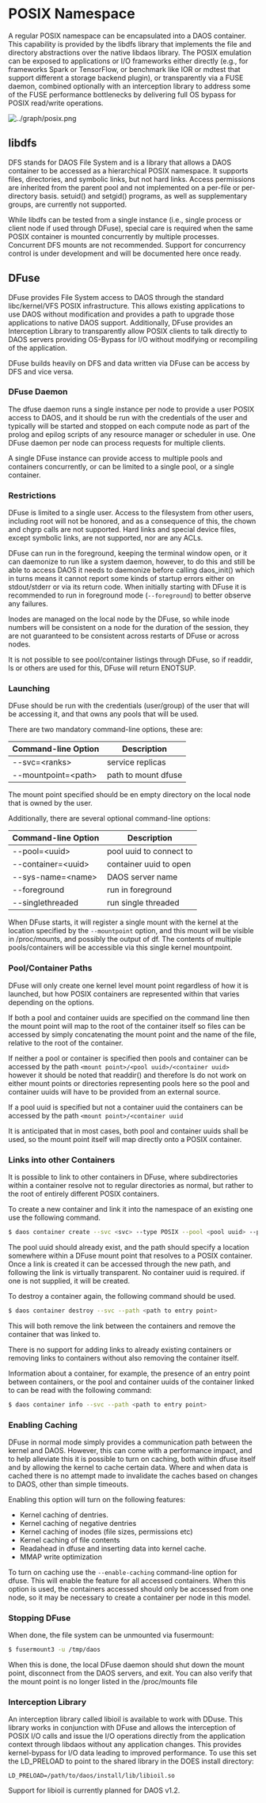 # POSIX Namespace

A regular POSIX namespace can be encapsulated into a DAOS container.  This
capability is provided by the libdfs library that implements the file and
directory abstractions over the native libdaos library. The POSIX emulation can
be exposed to applications or I/O frameworks either directly (e.g., for
frameworks Spark or TensorFlow, or benchmark like IOR or mdtest that support
different a storage backend plugin), or transparently via a FUSE daemon, combined
optionally with an interception library to address some of the FUSE performance
bottlenecks by delivering full OS bypass for POSIX read/write operations.

![../graph/posix.png](../graph/posix.png "POSIX I/O Support")

## libdfs

DFS stands for DAOS File System and is a library that allows a DAOS container to
be accessed as a hierarchical POSIX namespace. It supports files, directories,
and symbolic links, but not hard links. Access permissions are inherited from
the parent pool and not implemented on a per-file or per-directory basis.
setuid() and setgid() programs, as well as supplementary groups, are currently not
supported.

While libdfs can be tested from a single instance (i.e., single process or client
node if used through DFuse), special care is required when the same POSIX
container is mounted concurrently by multiple processes. Concurrent DFS mounts
are not recommended. Support for concurrency control is under development and
will be documented here once ready.

## DFuse

DFuse provides File System access to DAOS through the standard libc/kernel/VFS
POSIX infrastructure.  This allows existing applications to use DAOS without
modification and provides a path to upgrade those applications to native DAOS
support.  Additionally, DFuse provides an Interception Library to transparently
allow POSIX clients to talk directly to DAOS servers providing OS-Bypass for
I/O without modifying or recompiling of the application.

DFuse builds heavily on DFS and data written via DFuse can be access by DFS and
vice versa.

### DFuse Daemon

The dfuse daemon runs a single instance per node to provide a user POSIX access
to DAOS, and it should be run with the credentials of the user and typically will
be started and stopped on each compute node as part of the prolog and epilog
scripts of any resource manager or scheduler in use.  One DFuse daemon per node
can process requests for multiple clients.

A single DFuse instance can provide access to multiple pools and containers
concurrently, or can be limited to a single pool, or a single container.

### Restrictions

DFuse is limited to a single user. Access to the filesystem from other users,
including root will not be honored, and as a consequence of this, the chown
and chgrp calls are not supported.  Hard links and special device files, except
symbolic links, are not supported, nor are any ACLs.

DFuse can run in the foreground, keeping the terminal window open, or it can
daemonize to run like a system daemon, however, to do this and still be
able to access DAOS it needs to daemonize before calling daos_init() which in
turns means it cannot report some kinds of startup errors either on
stdout/stderr or via its return code.  When initially starting with DFuse it
is recommended to run in foreground mode (`--foreground`) to better observe
any failures.

Inodes are managed on the local node by the DFuse, so while inode numbers
will be consistent on a node for the duration of the session, they are not
guaranteed to be consistent across restarts of DFuse or across nodes.

It is not possible to see pool/container listings through DFuse, so if readdir,
ls or others are used for this, DFuse will return ENOTSUP.

### Launching

DFuse should be run with the credentials (user/group) of the user that will
be accessing it, and that owns any pools that will be used.

There are two mandatory command-line options, these are:

| **Command-line Option**  | **Description** |
| ------------------------ | --------------- |
| --svc=<ranks\>           | service replicas|
| --mountpoint=<path\>     | path to mount dfuse|

The mount point specified should be en empty directory on the local node that
is owned by the user.

Additionally, there are several optional command-line options:

| **Command-line Option** | **Description** |
| ----------------------- | --------------- |
| --pool=<uuid\>          | pool uuid to connect to|
| --container=<uuid\>     | container uuid to open |
| --sys-name=<name\>      | DAOS server name|
| --foreground            | run in foreground|
| --singlethreaded        | run single threaded|

When DFuse starts, it will register a single mount with the kernel at the
location specified by the `--mountpoint` option, and this mount will be
visible in /proc/mounts, and possibly the output of df.  The contents of
multiple pools/containers will be accessible via this single kernel
mountpoint.

### Pool/Container Paths

DFuse will only create one kernel level mount point regardless of how it is
launched, but how POSIX containers are represented within that varies depending
on the options.

If both a pool and container uuids are specified on the command line then the
mount point will map to the root of the container itself so files can be
accessed by simply concatenating the mount point and the name of the file,
relative to the root of the container.

If neither a pool or container is specified then pools and container can be
accessed by the path `<mount point>/<pool uuid>/<container uuid>` however it
should be noted that readdir() and therefore ls do not work on either mount
points or directories representing pools here so the pool and container uuids
will have to be provided from an external source.

If a pool uuid is specified but not a container uuid the containers can be
accessed by the path `<mount point>/<container uuid`

It is anticipated that in most cases, both pool and container uuids shall be
used, so the mount point itself will map directly onto a POSIX container.

### Links into other Containers

It is possible to link to other containers in DFuse, where subdirectories
within a container resolve not to regular directories as normal, but rather to
the root of entirely different POSIX containers.

To create a new container and link it into the namespace of an existing one
use the following command.

```bash
$ daos container create --svc <svc> --type POSIX --pool <pool uuid> --path <path to entry point>
```

The pool uuid should already exist, and the path should specify a location
somewhere within a DFuse mount point that resolves to a POSIX container.
Once a link is created it can be accessed through the new path, and following
the link is virtually transparent.  No container uuid is required. if one is
not supplied, it will be created.

To destroy a container again, the following command should be used.

```bash
$ daos container destroy --svc --path <path to entry point>
```

This will both remove the link between the containers and remove the container
that was linked to.

There is no support for adding links to already existing containers or removing
links to containers without also removing the container itself.

Information about a container, for example, the presence of an entry point between
containers, or the pool and container uuids of the container linked to can be
read with the following command:
```bash
$ daos container info --svc --path <path to entry point>
```

### Enabling Caching

DFuse in normal mode simply provides a communication path between the kernel and
DAOS. However, this can come with a performance impact, and to help alleviate this
it is possible to turn on caching, both within dfuse itself and by allowing the
kernel to cache certain data.  Where and when data is cached there is no attempt
made to invalidate the caches based on changes to DAOS, other than simple timeouts.

Enabling this option will turn on the following features:

* Kernel caching of dentries.
* Kernel caching of negative dentries
* Kernel caching of inodes (file sizes, permissions etc)
* Kernel caching of file contents
* Readahead in dfuse and inserting data into kernel cache.
* MMAP write optimization

To turn on caching use the `--enable-caching` command-line option for dfuse. This
will enable the feature for all accessed containers.  When this option is used,
the containers accessed should only be accessed from one node, so it may
be necessary to create a container per node in this model.

### Stopping DFuse

When done, the file system can be unmounted via fusermount:

```bash
$ fusermount3 -u /tmp/daos
```

When this is done, the local DFuse daemon should shut down the mount point,
disconnect from the DAOS servers, and exit.  You can also verify that the
mount point is no longer listed in the /proc/mounts file

### Interception Library

An interception library called libioil is available to work with DDuse. This
library works in conjunction with DFuse and allows the interception of POSIX I/O
calls and issue the I/O operations directly from the application context through
libdaos without any application changes.  This provides kernel-bypass for I/O data
leading to improved performance.
To use this set the LD_PRELOAD to point to the shared library in the DOES install
directory:

```
LD_PRELOAD=/path/to/daos/install/lib/libioil.so
```

Support for libioil is currently planned for DAOS v1.2.
